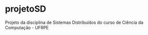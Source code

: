 # projetoSD
Projeto da disciplina de Sistemas Distribuídos do curso de Ciência da Computação - UFRPE
